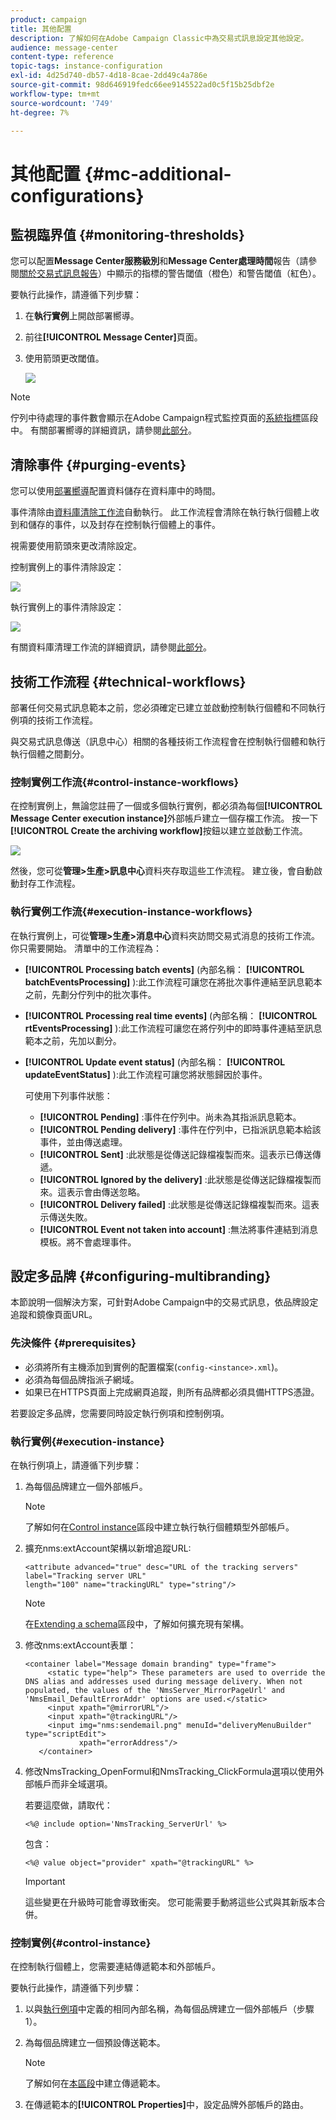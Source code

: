 ```yaml
---
product: campaign
title: 其他配置
description: 了解如何在Adobe Campaign Classic中為交易式訊息設定其他設定。
audience: message-center
content-type: reference
topic-tags: instance-configuration
exl-id: 4d25d740-db57-4d18-8cae-2dd49c4a786e
source-git-commit: 98d646919fedc66ee9145522ad0c5f15b25dbf2e
workflow-type: tm+mt
source-wordcount: '749'
ht-degree: 7%

---
```


# 其他配置 {#mc-additional-configurations}

## 監視臨界值 {#monitoring-thresholds}

您可以配置&#x200B;**Message Center服務級別**&#x200B;和&#x200B;**Message Center處理時間**&#x200B;報告（請參閱[關於交易式訊息報告](../../message-center/using/about-transactional-messaging-reports.md)）中顯示的指標的警告閾值（橙色）和警告閾值（紅色）。

要執行此操作，請遵循下列步驟：

1. 在&#x200B;**執行實例**&#x200B;上開啟部署嚮導。

1. 前往&#x200B;**[!UICONTROL Message Center]**&#x200B;頁面。

1. 使用箭頭更改閾值。

   ![](assets/messagecenter_monitor_events_001.png)

>[!NOTE]
>
>佇列中待處理的事件數會顯示在Adobe Campaign程式監控頁面的[系統指標](../../production/using/monitoring-processes.md#system-indicators)區段中。 有關部署嚮導的詳細資訊，請參閱[此部分](../../installation/using/deploying-an-instance.md#deployment-wizard)。

## 清除事件 {#purging-events}

您可以使用[部署嚮導](../../production/using/database-cleanup-workflow.md#deployment-wizard)配置資料儲存在資料庫中的時間。

事件清除由[資料庫清除工作流](../../production/using/database-cleanup-workflow.md)自動執行。 此工作流程會清除在執行執行個體上收到和儲存的事件，以及封存在控制執行個體上的事件。

視需要使用箭頭來更改清除設定。

控制實例上的事件清除設定：

![](assets/messagecenter_delete_events_001.png)

執行實例上的事件清除設定：

![](assets/messagecenter_delete_events_002.png)

有關資料庫清理工作流的詳細資訊，請參閱[此部分](../../production/using/database-cleanup-workflow.md)。


## 技術工作流程 {#technical-workflows}

部署任何交易式訊息範本之前，您必須確定已建立並啟動控制執行個體和不同執行例項的技術工作流程。

與交易式訊息傳送（訊息中心）相關的各種技術工作流程會在控制執行個體和執行執行個體之間劃分。

### 控制實例工作流{#control-instance-workflows}

在控制實例上，無論您註冊了一個或多個執行實例，都必須為每個&#x200B;**[!UICONTROL Message Center execution instance]**&#x200B;外部帳戶建立一個存檔工作流。 按一下&#x200B;**[!UICONTROL Create the archiving workflow]**&#x200B;按鈕以建立並啟動工作流。

![](assets/messagecenter_archiving_002.png)

然後，您可從&#x200B;**管理>生產>訊息中心**&#x200B;資料夾存取這些工作流程。 建立後，會自動啟動封存工作流程。

<!--**Minimal architecture**

Once the control and execution modules are installed on the same instance, you must create the archiving workflow using the deployment wizard. Click the **[!UICONTROL Create the archiving workflow]** button to create and start the workflow.

![](assets/messagecenter_archiving_001.png)-->

### 執行實例工作流{#execution-instance-workflows}

在執行實例上，可從&#x200B;**管理>生產>消息中心**&#x200B;資料夾訪問交易式消息的技術工作流。 你只需要開始。 清單中的工作流程為：

* **[!UICONTROL Processing batch events]** (內部名稱： **[!UICONTROL batchEventsProcessing]** ):此工作流程可讓您在將批次事件連結至訊息範本之前，先劃分佇列中的批次事件。
* **[!UICONTROL Processing real time events]** (內部名稱： **[!UICONTROL rtEventsProcessing]** ):此工作流程可讓您在將佇列中的即時事件連結至訊息範本之前，先加以劃分。
* **[!UICONTROL Update event status]** (內部名稱： **[!UICONTROL updateEventStatus]** ):此工作流程可讓您將狀態歸因於事件。

   可使用下列事件狀態：

   * **[!UICONTROL Pending]** :事件在佇列中。尚未為其指派訊息範本。
   * **[!UICONTROL Pending delivery]** :事件在佇列中，已指派訊息範本給該事件，並由傳送處理。
   * **[!UICONTROL Sent]** :此狀態是從傳送記錄檔複製而來。這表示已傳送傳遞。
   * **[!UICONTROL Ignored by the delivery]** :此狀態是從傳送記錄檔複製而來。這表示會由傳送忽略。
   * **[!UICONTROL Delivery failed]** :此狀態是從傳送記錄檔複製而來。這表示傳送失敗。
   * **[!UICONTROL Event not taken into account]** :無法將事件連結到消息模板。將不會處理事件。

## 設定多品牌 {#configuring-multibranding}

本節說明一個解決方案，可針對Adobe Campaign中的交易式訊息，依品牌設定追蹤和鏡像頁面URL。

### 先決條件 {#prerequisites}

* 必須將所有主機添加到實例的配置檔案(`config-<instance>.xml`)。
* 必須為每個品牌指派子網域。
* 如果已在HTTPS頁面上完成網頁追蹤，則所有品牌都必須具備HTTPS憑證。

若要設定多品牌，您需要同時設定執行例項和控制例項。

### 執行實例{#execution-instance}

在執行例項上，請遵循下列步驟：

1. 為每個品牌建立一個外部帳戶。

   >[!NOTE]
   >
   >了解如何在[Control instance](../../message-center/using/configuring-instances.md#control-instance)區段中建立執行執行個體類型外部帳戶。

1. 擴充nms:extAccount架構以新增追蹤URL:

   ```
   <attribute advanced="true" desc="URL of the tracking servers" label="Tracking server URL"
   length="100" name="trackingURL" type="string"/>
   ```

   >[!NOTE]
   >
   >在[Extending a schema](../../configuration/using/extending-a-schema.md)區段中，了解如何擴充現有架構。

1. 修改nms:extAccount表單：

   ```
   <container label="Message domain branding" type="frame">
        <static type="help"> These parameters are used to override the DNS alias and addresses used during message delivery. When not populated, the values of the 'NmsServer_MirrorPageUrl' and 'NmsEmail_DefaultErrorAddr' options are used.</static>
        <input xpath="@mirrorURL"/>
        <input xpath="@trackingURL"/>
        <input img="nms:sendemail.png" menuId="deliveryMenuBuilder" type="scriptEdit">
               xpath="errorAddress"/>
      </container>
   ```

1. 修改NmsTracking_OpenFormul和NmsTracking_ClickFormula選項以使用外部帳戶而非全域選項。

   若要這麼做，請取代：

   ```
   <%@ include option='NmsTracking_ServerUrl' %>
   ```

   包含：

   ```
   <%@ value object="provider" xpath="@trackingURL" %>
   ```

   >[!IMPORTANT]
   >
   >這些變更在升級時可能會導致衝突。 您可能需要手動將這些公式與其新版本合併。

### 控制實例{#control-instance}

在控制執行個體上，您需要連結傳遞範本和外部帳戶。

要執行此操作，請遵循下列步驟：

1. 以與[執行例項](#execution-instance)中定義的相同內部名稱，為每個品牌建立一個外部帳戶（步驟1）。

1. 為每個品牌建立一個預設傳送範本。

   >[!NOTE]
   >
   >    了解如何在[本區段](../../delivery/using/creating-a-delivery-template.md#creating-a-new-template)中建立傳遞範本。

1. 在傳遞範本的&#x200B;**[!UICONTROL Properties]**&#x200B;中，設定品牌外部帳戶的路由。
